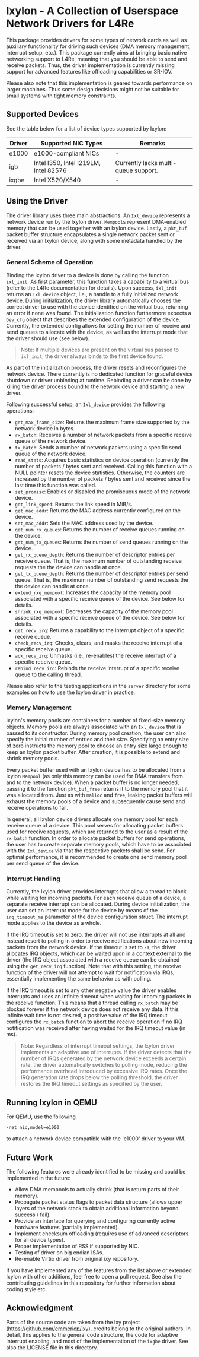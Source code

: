 # Ixylon - A Collection of Userspace Network Drivers for L4Re

This package provides drivers for some types of network cards as well as
auxiliary functionality for driving such devices (DMA memory management,
interrupt setup, etc.). This package currently aims at bringing basic native
networking support to L4Re, meaning that you should be able to send
and receive packets. Thus, the driver implementation is currently missing
support for advanced features like offloading capabilities or SR-IOV.

Please also note that this implementation is geared towards performance on
larger machines. Thus some design decisions might not be suitable for small
systems with tight memory constraints.

## Supported Devices

See the table below for a list of device types supported by Ixylon:

| Driver | Supported NIC Types                   | Remarks                               |
|--------|---------------------------------------|---------------------------------------|
| e1000  | e1000-compliant NICs                  | -                                     |
| igb    | Intel I350, Intel I219LM, Intel 82576 | Currently lacks multi-queue support.  |
| ixgbe  | Intel X520/X540                       | -                                     |

## Using the Driver

The driver library uses three main abstractions. An `Ixl_device` represents
a network device run by the Ixylon driver. `Mempool`s represent DMA-enabled
memory that can be used together with an Ixylon device. Lastly, a `pkt_buf`
packet buffer structure encapsulates a single network packet sent or received
via an Ixylon device, along with some metadata handled by the driver.

### General Scheme of Operation

Binding the Ixylon driver to a device is done by calling the function
`ixl_init`. As first parameter, this function takes a capability to a virtual
bus (refer to the L4Re documentation for details). Upon success, `ixl_init`
returns an `Ixl_device` object, i.e., a handle to a fully initialized network
device. During initialization, the driver library automatically chooses the
correct driver to use with the device identified on the virtual bus, returning
an error if none was found. The initialization function furthermore expects
a `Dev_cfg` object that describes the extended configuration of the device.
Currently, the extended config allows for setting the number of receive and
send queues to allocate with the device, as well as the interrupt mode that
the driver should use (see below).

> Note: If multiple devices are present on the virtual bus passed to `ixl_init`,
> the driver always binds to the first device found.

As part of the initialization process, the driver resets and reconfigures the
network device. There currently is no dedicated function for graceful device
shutdown or driver unbinding at runtime. Rebinding a driver can be done by
killing the driver process bound to the network device and starting a new
driver.

Following successful setup, an `Ixl_device` provides the following operations:

* `get_max_frame_size`: Returns the maximum frame size supported by the network
                        device in bytes.
* `rx_batch`: Receives a number of network packets from a specific receive
              queue of the network device.
* `tx_batch`: Sends a number of network packets using a specific send
              queue of the network device.
* `read_stats`: Acquires basic statistics on device operation (currently the
                number of packets / bytes sent and received. Calling this
                function with a NULL pointer resets the device statistics.
                Otherwise, the counters are increased by the number of packets /
                bytes sent and received since the last time this function was
                called.
* `set_promisc`: Enables or disabled the promiscuous mode of the network device.
* `get_link_speed`: Returns the link speed in MiB/s.
* `get_mac_addr`: Returns the MAC address currently configured on the device.
* `set_mac_addr`: Sets the MAC address used by the device.
* `get_num_rx_queues`: Returns the number of receive queues running on the
                       device.
* `get_num_tx_queues`: Returns the number of send queues running on the
                       device.
* `get_rx_queue_depth`: Returns the number of descriptor entries per receive
                        queue. That is, the maximum number of outstanding
                        receive requests the the device can handle at once.
* `get_tx_queue_depth`: Returns the number of descriptor entries per send
                        queue. That is, the maximum number of outstanding
                        send requests the the device can handle at once.
* `extend_rxq_mempool`: Increases the capacity of the memory pool associated
                        with a specific receive queue of the device. See
                        below for details.
* `shrink_rxq_mempool`: Decreases the capacity of the memory pool associated
                        with a specific receive queue of the device. See below
                        for details.
* `get_recv_irq`: Returns a capability to the interrupt object of a specific
                  receive queue.
* `check_recv_irq`: Checks, clears, and masks the receive interrupt of a
                    specific receive queue.
* `ack_recv_irq`: Unmasks (i.e., re-enables) the receive interrupt of a
                  specific receive queue.
* `rebind_recv_irq`: Rebinds the receive interrupt of a specific receive queue
                     to the calling thread.

Please also refer to the testing applications in the `server` directory for
some examples on how to use the Ixylon driver in practice.

### Memory Management

Ixylon's memory pools are containers for a number of fixed-size memory objects.
Memory pools are always associated with an `Ixl_device` that is passed to its
constructor. During memory pool creation, the user can also specify the initial
number of entries and their size. Specifying an entry size of zero instructs
the memory pool to choose an entry size large enough to keep an Ixylon packet
buffer. After creation, it is possible to extend and shrink memory pools.

Every packet buffer used with an Ixylon device has to be allocated from
a Ixylon `Mempool` (as only this memory can be used for DMA transfers from and
to the network device). When a packet buffer is no longer needed, passing it
to the function `pkt_buf_free` returns it to the memory pool that it was
allocated from. Just as with `malloc` and `free`, leaking packet buffers will
exhaust the memory pools of a device and subsequently cause send and receive
operations to fail.

In general, all Ixylon device drivers allocate one memory pool for each receive
queue of a device. This pool serves for allocating packet buffers used for
receive requests, which are returned to the user as a result of the `rx_batch`
function. In order to allocate packet buffers for send operations, the user
has to create separate memory pools, which have to be associated with the
`Ixl_device` via that the respective packets shall be send. For optimal
performance, it is recommended to create one send memory pool per send queue of
the device.

### Interrupt Handling

Currently, the Ixylon driver provides interrupts that allow a thread to block
while waiting for incoming packets. For each receive queue of a device, a
separate receive interrupt can be allocated. During device initialization, the
user can set an interrupt mode for the device by means of the `irq_timeout_ms`
parameter of the device configuration struct. The interrupt mode applies to the
device as a whole.

If the IRQ timeout is set to zero, the driver will not use interrupts at all
and instead resort to polling in order to receive notifications about new
incoming packets from the network device. If the timeout is set to `-1`, the
driver allocates IRQ objects, which can be waited upon in a context external
to the driver (the IRQ object associated with a receive queue can be obtained
using the `get_recv_irq` function). Note that with this setting, the receive
function of the driver will not attempt to wait for notification via IRQs,
essentially implementing the same behavior as with polling.

If the IRQ timeout is set to any other negative value the driver enables
interrupts and uses an infinite timeout when waiting for incoming packets in
the receive function. This means that a thread calling `rx_batch` may be blocked
forever if the network device does not receive any data. If this infinite
wait time is not desired, a positive value of the IRQ timeout configures the
`rx_batch` function to abort the receive operation if no IRQ notification
was received after having waited for the IRQ timeout value (in ms).

> Note: Regardless of interrupt timeout settings, the Ixylon driver implements
> an adaptive use of interrupts. If the driver detects that the number of IRQs
> generated by the network device exceeds a certain rate, the driver
> automatically switches to polling mode, reducing the performance overhead
> introduced by excessive IRQ rates. Once the IRQ generation rate drops below
> the polling threshold, the driver restores the IRQ timeout settings as
> specified by the user.

## Running Ixylon in QEMU

For QEMU, use the following

    -net nic,model=e1000

to attach a network device compatible with the 'e1000' driver to your VM.

## Future Work

The following features were already identified to be missing and could be
implemented in the future:

* Allow DMA mempools to actually shrink (that is return parts of their memory).
* Propagate packet status flags to packet data structure (allows upper layers
  of the network stack to obtain additional information beyond success / fail).
* Provide an interface for querying and configuring currently active hardware
  features (partially implemented).
* Implement checksum offloading (requires use of advanced descriptors for all
  device types).
* Proper implementation of RSS if supported by NIC.
* Testing of driver on big endian ISAs.
* Re-enable Virtio driver from original ixy repository.

If you have implemented any of the features from the list above or extended
Ixylon with other additions, feel free to open a pull request. See also
the contributing guidelines in this repository for further information about
coding style etc.

## Acknowledgment

Parts of the source code are taken from the Ixy project
(https://github.com/emmericp/ixy), credits belong to the original authors. In
detail, this applies to the general code structure, the code for
adaptive interrupt enabling, and most of the implementation of the `ixgbe`
driver. See also the LICENSE file in this directory.
